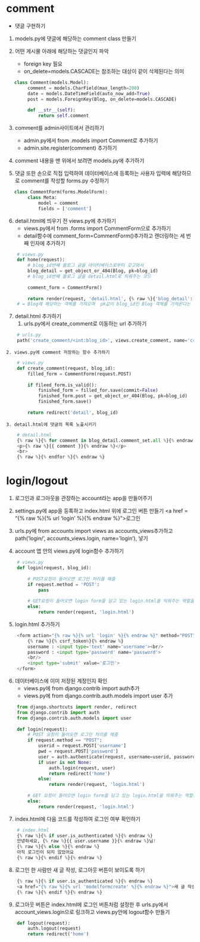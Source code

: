 # comment  

* 댓글 구현하기  

1. models.py에 댓글에 해당하는 comment class 만들기  


2. 어떤 게시물 아래에 해당하는 댓글인지 파악
    * foreign key 필요
    * on_delete=models.CASCADE는 참조하는 대상이 같이 삭제된다는 의미
```python
   class Comment(models.Model):
        comment = models.CharField(max_length=200)
        date = models.DateTimeField(auto_now_add=True)
        post = models.ForeignKey(Blog, on_delete=models.CASCADE)
        
        def __str__(self):
            return self.comment
```   


3. comment를 admin사이트에서 관리하기
    * admin.py에서 from .models import Comment로 추가하기
    * admin.site.register(comment) 추가하기  
    
    
4. comment 내용을 맨 위에서 보려면 models.py에 추가하기  


5. 댓글 또한 손으로 직접 입력하여 데이터베이스에 등록하는 사용자 입력에 해당하므로 comment를 작성할 forms.py 수정하기  
```python
   class CommentForm(forms.ModelForm):
        class Meta:
            model = comment
            fields = ['comment']
```   


6. detail.html에 띄우기 전 views.py에 추가하기
    * views.py에서 from .forms import CommentForm으로 추가하기
    * detail함수에 comment_form=CommentForm()추가하고 렌더링하는 세 번째 인자에 추가하기
```python
    # views.py
    def home(request):
        # blog_id번째 블로그 글을 데이터베이스로부터 갖고와서
        blog_detail = get_object_or_404(Blog, pk=blog_id)
        # blog_id번째 블로그 글을 detail.html로 띄워주는 코드
        
        comment_form = CommentForm()
        
        return render(request, 'detail.html', {% raw %}{'blog_detail': blog_detail, 'comment_form': comment_form}{% endraw %})
    # = Blog에 해당하는 객체를 가져오며  pk값이 blog_id인 Blog 객체를 가져온다는 뜻
```   


7. detail.html 추가하기
    1. urls.py에서 create_comment로 이동하는 url 추가하기
```python
    # urls.py
    path('create_comment/<int:blog_id>', views.create_comment, name='create_comment'),
```   
    2. views.py에 comment 저장하는 함수 추가하기
```python
    # views.py
    def create_comment(request, blog_id):
        filled_form = CommentForm(request.POST)
        
        if fileed_form.is_valid():
            finished_form = filled_for.save(commit=False)
            finished_form.post = get_object_or_404(Blog, pk=blog_id)
            finished_form.save()
            
        return redirect('detail', blog_id)
```   
    3. detail.html에 댓글의 목록 노출시키기
```python
    # detail.html
    {% raw %}{% for comment in blog_detail.comment_set.all %}{% endraw %}
    <p>{% raw %}{{ comment }}{% endraw %}</p>
    <br>
    {% raw %}{% endfor %}{% endraw %}
```   

# login/logout  

1. 로그인과 로그아웃을 관장하는 account라는 app을 만들어주기  


2. settings.py에 app을 등록하고 index.html 위에 로그인 버튼 만들기 <a href = “{% raw %}{% url ‘login’ %}{% endraw %}”>로그인</a>  


3. urls.py에 from accounts import views as accounts_views추가하고 path(’login/’, accounts_views.login, name=’login’), 넣기  


4. account 앱 안의 views.py에 login함수 추가하기  

```python
    # views.py
    def login(request, blog_id):
        
        # POST요청이 들어오면 로그인 처리를 해줌
        if request.method = 'POST':
            pass
        
        # GET요청이 들어오면 login form을 담고 있는 login.html을 띄워주는 역할을 함
        else:
            return render(request, 'login.html')
```   


5. login.html 추가하기 

```python
    <form action="{% raw %}{% url 'login' %}{% endraw %}" method="POST">
        {% raw %}{% csrf_token%}{% endraw %}
        username : <input type='text' name='username'><br/>
        password : <input type='password' name='password'>
        <br/>
        <input type='submit' value='로그인'>
    </form>
```    


6. 데이터베이스에 이미 저장된 계정인지 확인
    * views.py에 from django.contrib import auth추가
    * views.py에 from django.contrib.auth.models import user 추가
```python
    from django.shortcuts import render, redirect
    from django.contrib import auth
    from django.contrib.auth.models import user
    
    def login(request):
        # POST 요청이 들어오면 로그인 처리를 해줌
        if request.method == "POST":
            userid = request.POST['username']
            pwd = request.POST['password']
            user = auth.authenticate(request, username=userid, password=pwd)
            if user is not None:
                auth.login(request, user)
                return redirect('home')
            else: 
                return render(request, 'login.html')
            
        # GET 요청이 들어오면 login form을 담고 있는 login.html을 띄워주는 역할을 함
        else: 
            return render(request, 'login.html')
```    


7. index.html에 다음 코드를 작성하여 로그인 여부 확인하기

```python
    # index.html
    {% raw %}{% if user.is_authenticated %}{% endraw %}
    안녕하세요, {% raw %}{{ user.username }}{% endraw %}님!
    {% raw %}{% else %}{% endraw %}
    아직 로그인이 되지 않았어요
    {% raw %}{% endif %}{% endraw %}
```   


8. 로그인 한 사람만 새 글 작성, 로그아웃 버튼이 보이도록 하기

```python
    {% raw %}{% if user.is_authenticated %}{% endraw %}
    <a href="{% raw %}{% url 'modelformcreate' %}{% endraw %}">새 글 작성</a>
    {% raw %}{% endif %}{% endraw %}
```   


9. 로그아웃 버튼은 index.html에 로그인 버튼처럼 설정한 후 urls.py에서 account_views.login으로 링크하고 views.py안에 logout함수 만들기 
```python
    def logout(request):
        auth.logout(request)
        return redirect('home')
```   
